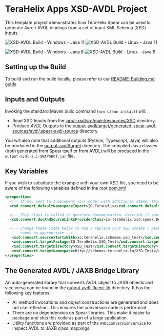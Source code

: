 # TeraHelix Apps XSD-AVDL Project

This template project demonstrates how TeraHelix Spear can be used to generate Avro / AVDL bindings from a set of input XML Schema (XSD) inputs. 

![XSD-AVDL Build - Windows - Java 11](https://github.com/TeraHelix/apps-xsd-avdl/workflows/XSD-AVDL%20Build%20-%20Windows%20-%20Java%2011/badge.svg)
![XSD-AVDL Build - Linux - Java 11](https://github.com/TeraHelix/apps-xsd-avdl/workflows/XSD-AVDL%20Build%20-%20Linux%20-%20Java%2011/badge.svg)

![XSD-AVDL Build - Windows - Java 8](https://github.com/TeraHelix/apps-xsd-avdl/workflows/XSD-AVDL%20Build%20-%20Windows%20-%20Java%208/badge.svg)
![XSD-AVDL Build - Linux - Java 8](https://github.com/TeraHelix/apps-xsd-avdl/workflows/XSD-AVDL%20Build%20-%20Linux%20-%20Java%208/badge.svg)

## Setting up the Build

To build and run the build locally, please refer to our [README-Building.md guide](README-Building.md)
  
## Inputs and Outputs

Invoking the standard Maven build command (`mvn clean install`) will:

* Read XSD Inputs from the [input-xsd/src/main/resources/XSD](input-xsd/src/main/resources/XSD) directory.
* Produce *AVDL* Outputs to the [output-avdl/target/generated-spear-avdl-sources/avdl/.spear-avdl-source](output-avdl/target/generated-spear-avdl-sources/avdl/.spear-avdl-source) directory.

You will also note that additional outputs (Python, Typescript, Java) will also be produced in the [output-avdl/target](output-avdl/target) directory. The compiled Java classes (both generated from Spear itself or from AVDL) will be produced in the `output-avdl-2.1-SNAPSHOT.jar` file.

## Key Variables

If you wish to substitute the example with your own XSD file, you need to be aware of the following variables defined in the root [pom.xml](pom.xml) 

```xml
<properties>
  <!-- If you want to supplement your model with additional items, this is a default import -->
  <xsd.convert.defaultNamespaceImport>IO.TeraHelix</xsd.convert.defaultNamespaceImport>

  <!-- This class is called to generate Documentation. Override if you have your own-->
  <xsd.convert.docAndSourceLinksProviderClass>io.terahelix.xsd.spear.DefaultDocAndSourceLinksProvider</xsd.convert.docAndSourceLinksProviderClass>

  <!-- Change these items below to map / replace your XSD schema / package
       names as appropriate -->
   <xsd.convert.sourceStartsWith>io.terahelix.schemas.xsd_test</xsd.convert.sourceStartsWith>
   <xsd.convert.targetPackage>IO.TeraHelix.XSD_Test</xsd.convert.targetPackage>
   <xsd.convert.targetDirectory>XSD_Test</xsd.convert.targetDirectory>
   <xsd.convert.targetNamespace>http://schemas.terahelix.io/XSD-Test</xsd.convert.targetNamespace>
</properties>

```

## The Generated AVDL / JAXB Bridge Library

An auto-generated library that converts AVDL object to JAXB objects and vice versa can be found in the [output-avdl-fluent-lib](output-avdl-fluent-lib) directory. It has the following key features:

* All method invocations and object constructions are generated and does not use reflection. This ensures the conversion code is performant
* There are no dependencies on Spear libraries. This make it easier to package and ship this code as part of a large application.
* Utility functions are provided as part of the `AVDLConversionService` to inspect AVDL to JAXB class mappings.



 


